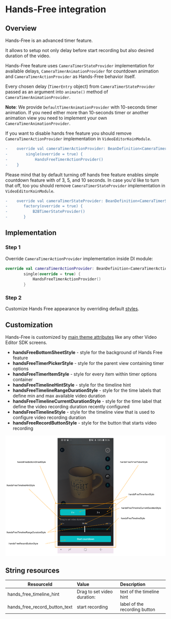 # Hands-Free integration

## Overview

Hands-Free is an advanced timer feature.

It allows to setup not only delay before start recording but also desired duration of the video.

Hands-Free feature uses `CameraTimerStateProvider` implementation for available delays, `CameraTimerAnimationProvider` for countdown animation and `CameraTimerActionProvider` as Hands-Free behavior itself. 

Every chosen delay (`TimerEntry` object) from `CameraTimerStateProvider` passed as an argument into `animate()` method of `CameraTimerAnimationProvider`. 

**Note**: We provide `DefaultTimerAnimationProvider` with 10-seconds timer animation. If you need either more than 10-seconds timer or another animation view you need to implement your own `CameraTimerAnimationProvider`.

If you want to disable hands free feature you should remove `CameraTimerActionProvider` implementation in `VideoEditorKoinModule`.
```diff
-    override val cameraTimerActionProvider: BeanDefinition<CameraTimerActionProvider> =
-        single(override = true) {
-            HandsFreeTimerActionProvider()
-    }
```
Please mind that by default turning off hands free feature enables simple countdown feature with of 3, 5, and 10 seconds. In case you'd like to turn that off, too you should remove `CameraTimerStateProvider` implementation in `VideoEditorKoinModule`.
```diff
-    override val cameraTimerStateProvider: BeanDefinition<CameraTimerStateProvider> =
-       factory(override = true) {
-           B2BTimerStateProvider()
-       }
```

## Implementation

### Step 1
Override `CameraTimerActionProvider` implementation inside DI module:
```kotlin
override val cameraTimerActionProvider: BeanDefinition<CameraTimerActionProvider> =
        single(override = true) {
            HandsFreeTimerActionProvider()
        }
```

### Step 2
Customize Hands Free appearance by overriding default [styles](https://github.com/Banuba/ve-sdk-android-integration-sample/blob/1e37324dea76304e8e9205d463844ac5c8c199f7/app/src/main/res/values/themes.xml#L1119).

## Customization

Hands-Free is customized by [main theme attributes](https://github.com/Banuba/ve-sdk-android-integration-sample/blob/1e37324dea76304e8e9205d463844ac5c8c199f7/app/src/main/res/values/themes.xml#L347) like any other Video Editor SDK screens.

 - **handsFreeBottomSheetStyle** - style for the background of Hands Free feature
 - **handsFreeTimerPickerStyle** - style for the parent view containing timer options
 - **handsFreeTimerItemStyle** - style for every item within timer options container
 - **handsFreeTimelineHintStyle** - style for the timeline hint
 - **handsFreeTimelineRangeDurationStyle** - style for the time labels that define min and max available video duration
 - **handsFreeTimelineCurrentDurationStyle** - style for the time label that define the video recording duration recently configured
 - **handsFreeTimelineStyle** - style for the timeline view that is used to configure video recording duration
 - **handsFreeRecordButtonStyle** - style for the button that starts video recording

 ![img](screenshots/handsfree_1.png)

## String resources

| ResourceId        |      Value      |   Description |
| ------------- | :----------- | :------------- |
| hands_free_timeline_hint | Drag to set video duration: | text of the timeline hint
| hands_free_record_button_text | start recording | label of the recording button
